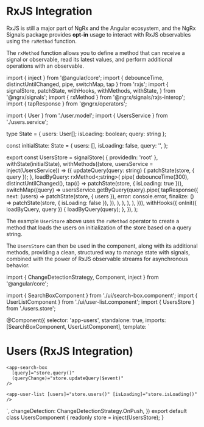 # RxJS Integration

RxJS is still a major part of NgRx and the Angular ecosystem, and the NgRx Signals package provides **opt-in** usage to interact with RxJS observables using the `rxMethod` function.

The `rxMethod` function allows you to define a method that can receive a signal or observable, read its latest values, and perform additional operations with an observable.

<code-example header="users.store.ts">
import { inject } from '@angular/core';
import { debounceTime, distinctUntilChanged, pipe, switchMap, tap } from 'rxjs';
import {
  signalStore,
  patchState,
  withHooks,
  withMethods,
  withState,
} from '@ngrx/signals';
import { rxMethod } from '@ngrx/signals/rxjs-interop';
import { tapResponse } from '@ngrx/operators';

import { User } from './user.model';
import { UsersService } from './users.service';

type State = { users: User[]; isLoading: boolean; query: string };

const initialState: State = {
  users: [],
  isLoading: false,
  query: '',
};

export const UsersStore = signalStore(
  { providedIn: 'root' },
  withState(initialState),
  withMethods((store, usersService = inject(UsersService)) =&gt; ({
    updateQuery(query: string) {
      patchState(store, { query });
    },
    loadByQuery: rxMethod&lt;;string&gt;(
      pipe(
        debounceTime(300),
        distinctUntilChanged(),
        tap(() =&gt; patchState(store, { isLoading: true })),
        switchMap((query) =&gt;
          usersService.getByQuery(query).pipe(
            tapResponse({
              next: (users) =&gt; patchState(store, { users }),
              error: console.error,
              finalize: () =&gt; patchState(store, { isLoading: false }),
            }),
          ),
        ),
      ),
    ),
  })),
  withHooks({
    onInit({ loadByQuery, query }) {
      loadByQuery(query);
    },
  }),
);
</code-example>

The example `UserStore` above uses the `rxMethod` operator to create a method that loads the users on initialization of the store based on a query string.

The `UsersStore` can then be used in the component, along with its additional methods, providing a clean, structured way to manage state with signals, combined with the power of RxJS observable streams for asynchronous behavior.

<code-example header="users.component.ts">
import { ChangeDetectionStrategy, Component, inject } from '@angular/core';

import { SearchBoxComponent } from './ui/search-box.component';
import { UserListComponent } from './ui/user-list.component';
import { UsersStore } from './users.store';

@Component({
  selector: 'app-users',
  standalone: true,
  imports: [SearchBoxComponent, UserListComponent],
  template: `
    <h1>Users (RxJS Integration)</h1>

    <app-search-box
      [query]="store.query()"
      (queryChange)="store.updateQuery($event)"
    />

    <app-user-list [users]="store.users()" [isLoading]="store.isLoading()" />
  `,
  changeDetection: ChangeDetectionStrategy.OnPush,
})
export default class UsersComponent {
  readonly store = inject(UsersStore);
}
</code-example>